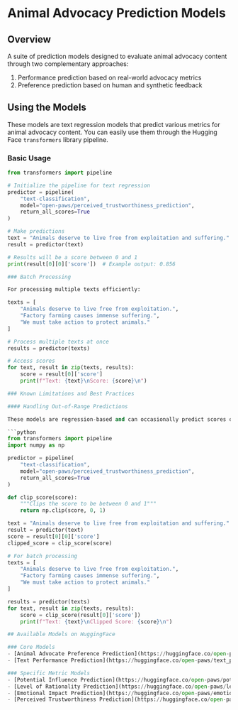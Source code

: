 # Animal Advocacy Prediction Models

## Overview
A suite of prediction models designed to evaluate animal advocacy content through two complementary approaches:

1. Performance prediction based on real-world advocacy metrics
2. Preference prediction based on human and synthetic feedback

## Using the Models

These models are text regression models that predict various metrics for animal advocacy content. You can easily use them through the Hugging Face `transformers` library pipeline.

### Basic Usage

```python
from transformers import pipeline

# Initialize the pipeline for text regression
predictor = pipeline(
    "text-classification",
    model="open-paws/perceived_trustworthiness_prediction",
    return_all_scores=True
)

# Make predictions
text = "Animals deserve to live free from exploitation and suffering."
result = predictor(text)

# Results will be a score between 0 and 1
print(result[0][0]['score'])  # Example output: 0.856

### Batch Processing

For processing multiple texts efficiently:

texts = [
    "Animals deserve to live free from exploitation.",
    "Factory farming causes immense suffering.",
    "We must take action to protect animals."
]

# Process multiple texts at once
results = predictor(texts)

# Access scores
for text, result in zip(texts, results):
    score = result[0]['score']
    print(f"Text: {text}\nScore: {score}\n")

### Known Limitations and Best Practices

#### Handling Out-of-Range Predictions

These models are regression-based and can occasionally predict scores outside the intended 0-1 range. This occurs when the model encounters content that it predicts should score more extremely than examples from its training data. To handle this gracefully, we recommend clipping the values to the valid range:

```python
from transformers import pipeline
import numpy as np

predictor = pipeline(
    "text-classification",
    model="open-paws/perceived_trustworthiness_prediction",
    return_all_scores=True
)

def clip_score(score):
    """Clips the score to be between 0 and 1"""
    return np.clip(score, 0, 1)

text = "Animals deserve to live free from exploitation and suffering."
result = predictor(text)
score = result[0][0]['score']
clipped_score = clip_score(score)

# For batch processing
texts = [
    "Animals deserve to live free from exploitation.",
    "Factory farming causes immense suffering.",
    "We must take action to protect animals."
]

results = predictor(texts)
for text, result in zip(texts, results):
    score = clip_score(result[0]['score'])
    print(f"Text: {text}\nClipped Score: {score}\n")

## Available Models on HuggingFace

### Core Models
- [Animal Advocate Preference Prediction](https://huggingface.co/open-paws/animal_advocate_preference_prediction)
- [Text Performance Prediction](https://huggingface.co/open-paws/text_performance_prediction)

### Specific Metric Models
- [Potential Influence Prediction](https://huggingface.co/open-paws/potential_influence_prediction)
- [Level of Rationality Prediction](https://huggingface.co/open-paws/level_of_rationality_prediction)
- [Emotional Impact Prediction](https://huggingface.co/open-paws/emotional_impact_prediction)
- [Perceived Trustworthiness Prediction](https://huggingface.co/open-paws/perceived_trustworthiness_prediction)
